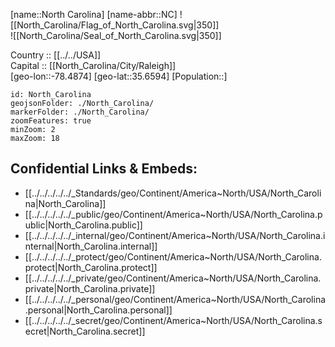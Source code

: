 ﻿---
location: [35.6594,-78.4874] 
type: State
tags:
- geo/State


SpocWebEntityId: 36053
isDeleted: false
confidential: public

---
[name::North Carolina] 
[name-abbr::NC] 
![[North_Carolina/Flag_of_North_Carolina.svg|350]]  
![[North_Carolina/Seal_of_North_Carolina.svg|350]]  

Country :: [[../../USA]]  
Capital :: [[North_Carolina/City/Raleigh]]  
[geo-lon::-78.4874] 
[geo-lat::35.6594] 
[Population::] 



```leaflet
id: North_Carolina
geojsonFolder: ./North_Carolina/
markerFolder: ./North_Carolina/
zoomFeatures: true 
minZoom: 2 
maxZoom: 18
```


## Confidential Links & Embeds: 
- [[../../../../../_Standards/geo/Continent/America~North/USA/North_Carolina|North_Carolina]] 
- [[../../../../../_public/geo/Continent/America~North/USA/North_Carolina.public|North_Carolina.public]] 
- [[../../../../../_internal/geo/Continent/America~North/USA/North_Carolina.internal|North_Carolina.internal]] 
- [[../../../../../_protect/geo/Continent/America~North/USA/North_Carolina.protect|North_Carolina.protect]] 
- [[../../../../../_private/geo/Continent/America~North/USA/North_Carolina.private|North_Carolina.private]] 
- [[../../../../../_personal/geo/Continent/America~North/USA/North_Carolina.personal|North_Carolina.personal]] 
- [[../../../../../_secret/geo/Continent/America~North/USA/North_Carolina.secret|North_Carolina.secret]] 
